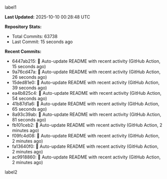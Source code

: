 
label1 
<!-- ACTIVITY_START -->
**Last Updated:** 2025-10-10 00:28:48 UTC

**Repository Stats:**
- Total Commits: 63738
- Last Commit: 15 seconds ago

**Recent Commits:**
- 6447ab215: 🤖 Auto-update README with recent activity (GitHub Action, 15 seconds ago)
- 9a76cd47a: 🤖 Auto-update README with recent activity (GitHub Action, 26 seconds ago)
- 15ded81e0: 🤖 Auto-update README with recent activity (GitHub Action, 39 seconds ago)
- ea4b825c4: 🤖 Auto-update README with recent activity (GitHub Action, 54 seconds ago)
- 41b87d1a6: 🤖 Auto-update README with recent activity (GitHub Action, 65 seconds ago)
- 8a93c39ab: 🤖 Auto-update README with recent activity (GitHub Action, 81 seconds ago)
- fb101ceb2: 🤖 Auto-update README with recent activity (GitHub Action, 2 minutes ago)
- f09fc4d08: 🤖 Auto-update README with recent activity (GitHub Action, 2 minutes ago)
- fa13640f0: 🤖 Auto-update README with recent activity (GitHub Action, 2 minutes ago)
- ac9918860: 🤖 Auto-update README with recent activity (GitHub Action, 2 minutes ago)
<!-- ACTIVITY_END -->

label2
